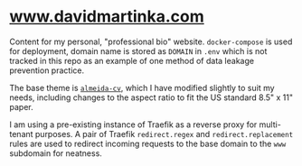 # www.davidmartinka.com

Content for my personal, "professional bio" website. `docker-compose` is used for deployment, domain name is stored as `DOMAIN` in `.env` which is not tracked in this repo as an example of one method of data leakage prevention practice.

The base theme is [`almeida-cv`](https://themes.gohugo.io/themes/almeida-cv/), which I have modified slightly to suit my needs, including changes to the aspect ratio to fit the US standard 8.5" x 11" paper.

I am using a pre-existing instance of Traefik as a reverse proxy for multi-tenant purposes. A pair of Traefik `redirect.regex` and `redirect.replacement` rules are used to redirect incoming requests to the base domain to the `www` subdomain for neatness.
